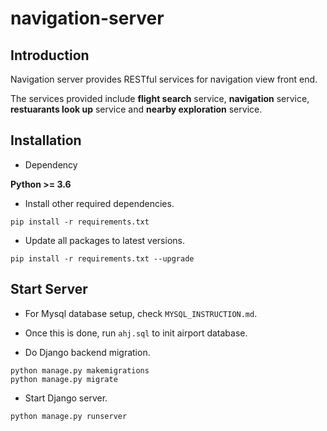 # navigation-server

## Introduction
Navigation server provides RESTful services for navigation view front end. 

The services provided include <b>flight search</b> service, <b>navigation</b> service, <b>restuarants look up</b> service and <b>nearby exploration</b> service. 

## Installation
* Dependency

<b>Python >= 3.6</b>

* Install other required dependencies.

```
pip install -r requirements.txt
```

* Update all packages to latest versions.

```
pip install -r requirements.txt --upgrade
```


## Start Server
* For Mysql database setup, check `MYSQL_INSTRUCTION.md`.

* Once this is done, run `ahj.sql` to init airport database.

* Do Django backend migration.

```
python manage.py makemigrations
python manage.py migrate
```

* Start Django server.

```
python manage.py runserver
```
